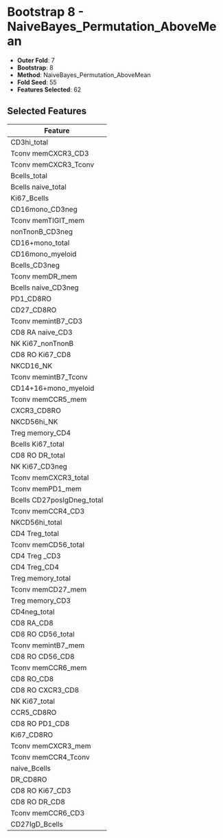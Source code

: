 # Bootstrap 8 - NaiveBayes_Permutation_AboveMean

- **Outer Fold**: 7
- **Bootstrap**: 8
- **Method**: NaiveBayes_Permutation_AboveMean
- **Fold Seed**: 55
- **Features Selected**: 62

## Selected Features

| Feature |
|---------|
| CD3hi_total |
| Tconv memCXCR3_CD3 |
| Tconv memCXCR3_Tconv |
| Bcells_total |
| Bcells naive_total |
| Ki67_Bcells |
| CD16mono_CD3neg |
| Tconv memTIGIT_mem |
| nonTnonB_CD3neg |
| CD16+mono_total |
| CD16mono_myeloid |
| Bcells_CD3neg |
| Tconv memDR_mem |
| Bcells naive_CD3neg |
| PD1_CD8RO |
| CD27_CD8RO |
| Tconv memintB7_CD3 |
| CD8 RA naive_CD3 |
| NK Ki67_nonTnonB |
| CD8 RO Ki67_CD8 |
| NKCD16_NK |
| Tconv memintB7_Tconv |
| CD14+16+mono_myeloid |
| Tconv memCCR5_mem |
| CXCR3_CD8RO |
| NKCD56hi_NK |
| Treg memory_CD4 |
| Bcells Ki67_total |
| CD8 RO DR_total |
| NK Ki67_CD3neg |
| Tconv memCXCR3_total |
| Tconv memPD1_mem |
| Bcells CD27posIgDneg_total |
| Tconv memCCR4_CD3 |
| NKCD56hi_total |
| CD4 Treg_total |
| Tconv memCD56_total |
| CD4 Treg _CD3 |
| CD4 Treg_CD4 |
| Treg memory_total |
| Tconv memCD27_mem |
| Treg memory_CD3 |
| CD4neg_total |
| CD8 RA_CD8 |
| CD8 RO CD56_total |
| Tconv memintB7_mem |
| CD8 RO CD56_CD8 |
| Tconv memCCR6_mem |
| CD8 RO_CD8 |
| CD8 RO CXCR3_CD8 |
| NK Ki67_total |
| CCR5_CD8RO |
| CD8 RO PD1_CD8 |
| Ki67_CD8RO |
| Tconv memCXCR3_mem |
| Tconv memCCR4_Tconv |
| naive_Bcells |
| DR_CD8RO |
| CD8  RO Ki67_CD3 |
| CD8 RO DR_CD8 |
| Tconv memCCR6_CD3 |
| CD27IgD_Bcells |
